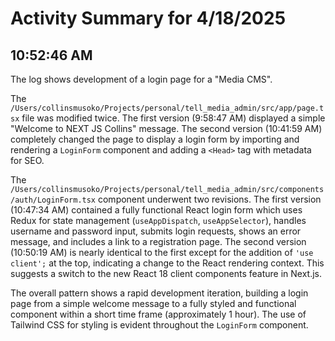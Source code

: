 # Activity Summary for 4/18/2025

## 10:52:46 AM
The log shows development of a login page for a "Media CMS".

The `/Users/collinsmusoko/Projects/personal/tell_media_admin/src/app/page.tsx` file was modified twice.  The first version (9:58:47 AM) displayed a simple "Welcome to NEXT JS Collins" message. The second version (10:41:59 AM) completely changed the page to display a login form by importing and rendering a `LoginForm` component and adding a `<Head>` tag with metadata for SEO.


The `/Users/collinsmusoko/Projects/personal/tell_media_admin/src/components/auth/LoginForm.tsx` component underwent two revisions. The first version (10:47:34 AM) contained a fully functional React login form which uses Redux for state management (`useAppDispatch`, `useAppSelector`), handles username and password input, submits login requests, shows an error message, and includes a link to a registration page.  The second version (10:50:19 AM) is nearly identical to the first except for the addition of  `'use client';` at the top, indicating a change to the React rendering context.  This suggests a switch to the new React 18 client components feature in Next.js.

The overall pattern shows a rapid development iteration, building a login page from a simple welcome message to a fully styled and functional component within a short time frame (approximately 1 hour). The use of Tailwind CSS for styling is evident throughout the `LoginForm` component.
